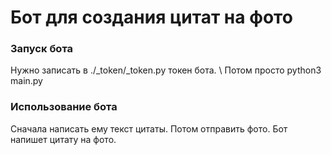 # Бот для создания цитат на фото
### Запуск бота
Нужно записать в ./_token/_token.py токен бота. \\
Потом просто python3 main.py
### Использование бота
Сначала написать ему текст цитаты. Потом отправить фото. Бот напишет цитату на фото.
